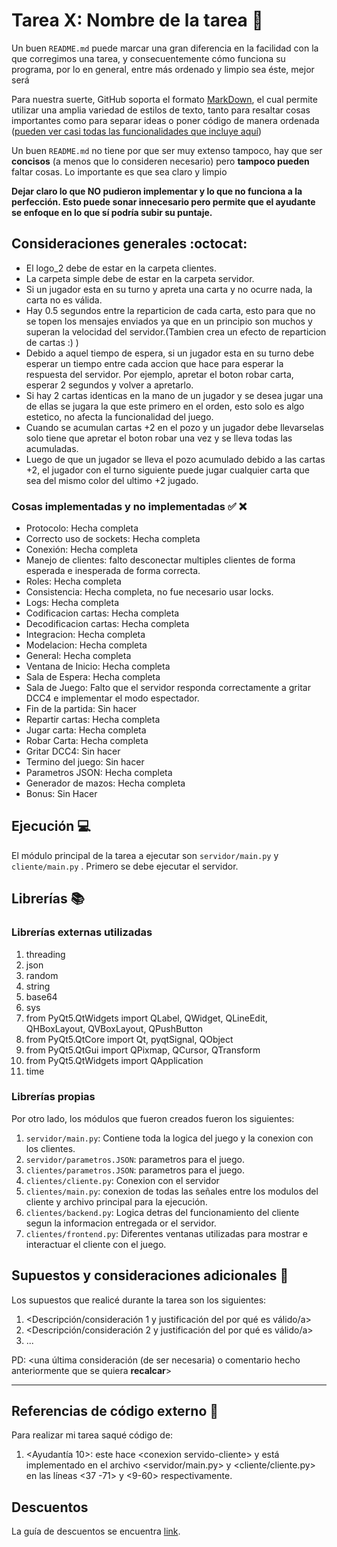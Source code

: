 # Tarea X: Nombre de la tarea :school_satchel:


Un buen ```README.md``` puede marcar una gran diferencia en la facilidad con la que corregimos una tarea, y consecuentemente cómo funciona su programa, por lo en general, entre más ordenado y limpio sea éste, mejor será 

Para nuestra suerte, GitHub soporta el formato [MarkDown](https://es.wikipedia.org/wiki/Markdown), el cual permite utilizar una amplia variedad de estilos de texto, tanto para resaltar cosas importantes como para separar ideas o poner código de manera ordenada ([pueden ver casi todas las funcionalidades que incluye aquí](https://github.com/adam-p/markdown-here/wiki/Markdown-Cheatsheet))

Un buen ```README.md``` no tiene por que ser muy extenso tampoco, hay que ser **concisos** (a menos que lo consideren necesario) pero **tampoco pueden** faltar cosas. Lo importante es que sea claro y limpio 

**Dejar claro lo que NO pudieron implementar y lo que no funciona a la perfección. Esto puede sonar innecesario pero permite que el ayudante se enfoque en lo que sí podría subir su puntaje.**

## Consideraciones generales :octocat:

 * El logo_2 debe de estar en la carpeta clientes. 
 * La carpeta simple debe de estar en la carpeta servidor.
 * Si un jugador esta en su turno y apreta una carta y no ocurre nada, la carta no es válida.
 * Hay 0.5 segundos entre la reparticion de cada carta, esto para que no se topen los mensajes enviados ya que en un principio son muchos y superan la velocidad del servidor.(Tambien crea un efecto de reparticion de cartas :) )
 * Debido a aquel tiempo de espera, si un jugador esta en su turno debe esperar un tiempo entre cada accion que hace para esperar la respuesta del servidor. Por ejemplo, apretar el boton robar carta, esperar 2 segundos y volver a apretarlo.
 * Si hay 2 cartas identicas en la mano de un jugador y se desea jugar una de ellas se jugara la que este primero en el orden, esto solo es algo estetico, no afecta la funcionalidad del juego.
 * Cuando se acumulan cartas +2 en el pozo y un jugador debe llevarselas solo tiene que apretar el boton robar una vez y se lleva todas las acumuladas.
 * Luego de que un jugador se lleva el pozo acumulado debido a las cartas +2, el jugador con el turno siguiente puede jugar cualquier carta que sea del mismo color del ultimo +2 jugado.


### Cosas implementadas y no implementadas :white_check_mark: :x:

* Protocolo: Hecha completa
* Correcto uso de sockets: Hecha completa
* Conexión: Hecha completa
* Manejo de clientes: falto desconectar multiples clientes de forma esperada e inesperada de forma correcta.
* Roles: Hecha completa
* Consistencia: Hecha completa, no fue necesario usar locks.
* Logs: Hecha completa
* Codificacion cartas: Hecha completa
* Decodificacion cartas: Hecha completa
* Integracion: Hecha completa
* Modelacion: Hecha completa
* General: Hecha completa
* Ventana de Inicio: Hecha completa
* Sala de Espera: Hecha completa
* Sala de Juego: Falto que el servidor responda correctamente a gritar DCC4 e implementar el modo espectador.
* Fin de la partida: Sin hacer
* Repartir cartas: Hecha completa
* Jugar carta: Hecha completa
* Robar Carta: Hecha completa
* Gritar DCC4: Sin hacer
* Termino del juego: Sin hacer
* Parametros JSON: Hecha completa
* Generador de mazos: Hecha completa
* Bonus: Sin Hacer


## Ejecución :computer:
El módulo principal de la tarea a ejecutar son   ```servidor/main.py``` y ```cliente/main.py``` . Primero se debe ejecutar el servidor. 
## Librerías :books:
### Librerías externas utilizadas
1.  threading
2.  json
3.  random
4.  string
5.  base64
6.  sys
7. from PyQt5.QtWidgets import QLabel, QWidget, QLineEdit, \
    QHBoxLayout, QVBoxLayout, QPushButton
8. from PyQt5.QtCore import Qt, pyqtSignal, QObject
9. from PyQt5.QtGui import QPixmap, QCursor, QTransform
10. from PyQt5.QtWidgets import QApplication
11. time


### Librerías propias
Por otro lado, los módulos que fueron creados fueron los siguientes:

1. ```servidor/main.py```: Contiene toda la logica del juego y la conexion con los clientes.
2. ```servidor/parametros.JSON```: parametros para el juego.
3.  ```clientes/parametros.JSON```: parametros para el juego.
4.  ```clientes/cliente.py```: Conexion con el servidor
5.  ```clientes/main.py```: conexion de todas las señales entre los modulos del cliente y archivo principal para la ejecución.
6.   ```clientes/backend.py```: Logica detras del funcionamiento del cliente segun la informacion entregada or el servidor.
7.   ```clientes/frontend.py```: Diferentes ventanas utilizadas para mostrar e interactuar el cliente con el juego.

## Supuestos y consideraciones adicionales :thinking:
Los supuestos que realicé durante la tarea son los siguientes:

1. <Descripción/consideración 1 y justificación del por qué es válido/a> 
2. <Descripción/consideración 2 y justificación del por qué es válido/a>
3. ...

PD: <una última consideración (de ser necesaria) o comentario hecho anteriormente que se quiera **recalcar**>


-------
## Referencias de código externo :book:

Para realizar mi tarea saqué código de:
1. \<Ayudantía 10>: este hace \<conexion servido-cliente> y está implementado en el archivo <servidor/main.py> y <cliente/cliente.py>  en las líneas <37 -71> y <9-60> respectivamente.



## Descuentos
La guía de descuentos se encuentra [link](https://github.com/IIC2233/syllabus/blob/master/Tareas/Descuentos.md).
